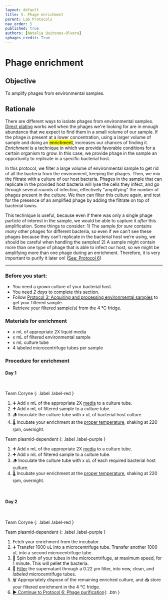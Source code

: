 ```yaml
---
layout: default
title: 5. Phage enrichment
parent: Lab Protocols
nav_order: 5
published: true
authors: [Natalia Quinones-Olvera]
sphages_credit: True
---
```


# Phage enrichment


## Objective
To amplify phages from environmental samples.

## Rationale
There are different ways to isolate phages from environmental samples. [Direct plating](./protocol_directplating.html) works well when the phages we're looking for are in enough abundance that we expect to find them in a small volume of our sample. If the phage is present at a lower concentration, using a larger volume of sample and doing an <mark>enrichment</mark>, increases our chances of finding it. _Enrichment_ is a technique in which we provide favorable conditions for a certain organism to grow. In this case, we provide phage in the sample an opportunity to replicate in a specific bacterial host. 

In this protocol, we filter a large volume of environmental sample to get rid of all the bacteria from the environment, keeping the phages. Then, we mix the filtrate with a culture of our host bacteria. Phages in the sample that can replicate in the provided host bacteria will lyse the cells they infect, and go through several rounds of infection, effectively "amplifying" the number of phages present in the culture. We then can filter this culture again, and test for the presence of an amplified phage by adding the filtrate on top of bacterial lawns.

This technique is useful, because even if there was only a single phage particle of interest in the sample, we would be able to capture it _after_ this amplification. Some things to consider: 1) The sample *for sure* contains *many* other phages for different bacteria, so even if we can’t see these phages because they can’t replicate in the bacterial host we’re using, we should be careful when handling the samples! 2) A sample might contain more than one type of phage that is able to infect our host, so we might be amplifying more than one phage during an enrichment. Therefore, it is very important to purify it later on! ([See: Protocol 6](./protocol_purification.html))

---

### Before you start:
- You need a grown culture of your bacterial host.
- You need *2 days* to complete this section.
- Follow [Protocol 3: Acquiring and processing environmental samples](./protocol_sampling.html) to get your filtered sample.
- Retrieve your filtered sample(s) from the 4 ℃ fridge.

### Materials for enrichment
- x mL of appropriate 2X liquid media
- x mL of filtered environmental sample
- x mL culture tube
- 4 labeled microcentrifuge tubes per sample

### Procedure for enrichment


#### Day 1
<pre> </pre>
Team Coryne
{: .label .label-red }

1. ➕ Add x mL of the appropriate 2X [media](./protocol_hosts.html) to a culture tube.
2. ➕ Add x mL of filtered sample to a culture tube.
3. 🪵 Inoculate the culture tube with x uL of bacterial host culture.
4. 🌡️ Incubate your enrichment at the [proper temperature](./protocol_hosts.html), shaking at 220 rpm, overnight.

Team plasmid-dependent
{: .label .label-purple }

1. ➕ Add x mL of the appropriate 2X [media](./protocol_hosts.html) to a culture tube.
2. ➕ Add x mL of filtered sample to a culture tube.
3. 🪵 Inoculate the culture tube with x uL of each required bacterial host culture.
4. 🌡️ Incubate your enrichment at the [proper temperature](./protocol_hosts.html), shaking at 220 rpm, overnight.

<pre> </pre>
#### Day 2
<pre> </pre>

Team Coryne
{: .label .label-red }

Team plasmid-dependent
{: .label .label-purple }

1. Fetch your enrichment from the incubator.
2. ➕ Transfer 1000 uL into a microcentrifuge tube. Transfer another 1000 uL into a second microcentrifuge tube.
3. 💫 Spin both of your tubes in the microcentrifuge, at maximum speed, for 1 minute. This will pellet the bacteria.
4. 💉 [Filter](./protocol_basictech.html#using-syringe-filters) the supernatant through a 0.22 µm filter, into new, clean, and *labeled* microcentrifuge tubes.
5. 🗑️ Appropriately dispose of the remaining enriched culture, and 📥 store your filtered enrichment in the 4 ℃ fridge.
6. [▶ Continue to Protocol 6: Phage purification](./protocol_purification.html){: .btn }
